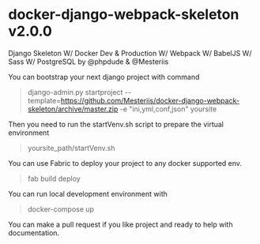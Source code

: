 # docker-django-webpack-skeleton v2.0.0
Django Skeleton W/ Docker Dev & Production W/ Webpack W/ BabelJS W/ Sass W/ PostgreSQL by @phpdude & @Mesteriis

You can bootstrap your next django project with command

> django-admin.py startproject --template=https://github.com/Mesteriis/docker-django-webpack-skeleton/archive/master.zip -e "ini,yml,conf,json" yoursite

Then you need to run the startVenv.sh script to prepare the virtual environment

> yoursite_path/startVenv.sh

You can use Fabric to deploy your project to any docker supported env.

> fab build deploy

You can run local development environment with 

> docker-compose up

You can make a pull request if you like project and ready to help with documentation.
